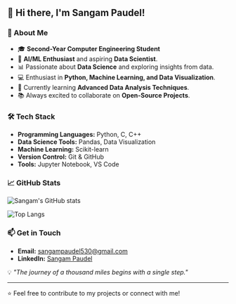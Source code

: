 ## 👋 Hi there, I'm **Sangam Paudel**!

### 🚀 About Me
- 🎓 **Second-Year Computer Engineering Student**
- 🤖 **AI/ML Enthusiast** and aspiring **Data Scientist**.
- 📊 Passionate about **Data Science** and exploring insights from data.
- 💻 Enthusiast in **Python, Machine Learning, and Data Visualization**.
- 🌱 Currently learning **Advanced Data Analysis Techniques**.
- 📚 Always excited to collaborate on **Open-Source Projects**.

### 🛠️ Tech Stack
- **Programming Languages:** Python, C, C++
- **Data Science Tools:** Pandas, Data Visualization
- **Machine Learning:** Scikit-learn
- **Version Control:** Git & GitHub
- **Tools:** Jupyter Notebook, VS Code

### 📈 GitHub Stats
![Sangam's GitHub stats](https://github-readme-stats.vercel.app/api?username=sangampaudel&show_icons=true&theme=radical)

![Top Langs](https://github-readme-stats.vercel.app/api/top-langs/?username=sangampaudel&theme=radical&layout=compact)

### 📫 Get in Touch
- **Email:** [sangampaudel530@gmail.com](mailto:sangampaudel530@gmail.com)
- **LinkedIn:** [Sangam Paudel](https://www.linkedin.com/in/sangampaudel530)

💡 *"The journey of a thousand miles begins with a single step."*

---
⭐️ Feel free to contribute to my projects or connect with me!
